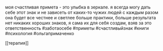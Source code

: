 моя счастливая примета - это улыбка в зеркале.
я всегда  могу дать себе этот знак и не зависеть от каких-то чужих людей
с каждым разом она будет все честнее и светлее
больше практики, больше результата
нет никаких хороших знаков, я сама их для себя создам, взяв за это ответственность
#заботаосебе  #приметы #счастливыйзнак #книги  #психология #ольгапримаченко 

[[терапия]]